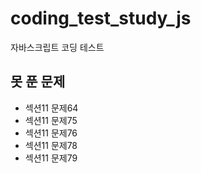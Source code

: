 # coding_test_study_js

자바스크립트 코딩 테스트

## 못 푼 문제

- 섹션11 문제64
- 섹션11 문제75
- 섹션11 문제76
- 섹션11 문제78
- 섹션11 문제79
